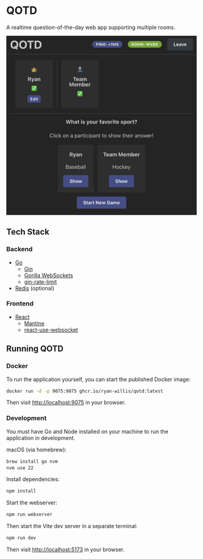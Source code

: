 # QOTD

A realtime question-of-the-day web app supporting multiple rooms.

![](docs/screenshot.jpg)

## Tech Stack

### Backend

- [Go](https://golang.org/)
  - [Gin](https://gin-gonic.com/)
  - [Gorilla WebSockets](https://github.com/gorilla/websocket)
  - [gin-rate-limit](https://github.com/JGLTechnologies/gin-rate-limit)
- [Redis](https://redis.io/) (optional)

### Frontend

- [React](https://reactjs.org/)
  - [Mantine](https://mantine.dev/)
  - [react-use-websocket](https://github.com/robtaussig/react-use-websocket)

## Running QOTD

### Docker

To run the application yourself, you can start the published Docker image:

```sh
docker run -d -p 9075:9075 ghcr.io/ryan-willis/qotd:latest
```

Then visit [http://localhost:9075](http://localhost:9075) in your browser.

### Development

You must have Go and Node installed on your machine to run the application in development.

macOS (via homebrew):
```sh
brew install go nvm
nvm use 22
```

Install dependencies:

```sh
npm install
```

Start the webserver:

```sh
npm run webserver
```

Then start the Vite dev server in a separate terminal:

```sh
npm run dev
```

Then visit [http://localhost:5173](http://localhost:5173) in your browser.